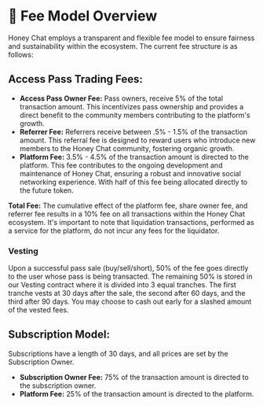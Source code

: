 # 🍯 Fee Model Overview

Honey Chat employs a transparent and flexible fee model to ensure fairness and sustainability within the ecosystem. The current fee structure is as follows:

## Access Pass Trading Fees:

* **Access Pass Owner Fee:** Pass owners, receive 5% of the total transaction amount. This incentivizes pass ownership and provides a direct benefit to the community members contributing to the platform's growth.
* **Referrer Fee:** Referrers receive between .5% - 1.5% of the transaction amount. This referral fee is designed to reward users who introduce new members to the Honey Chat community, fostering organic growth.
* **Platform Fee:** 3.5% - 4.5% of the transaction amount is directed to the platform. This fee contributes to the ongoing development and maintenance of Honey Chat, ensuring a robust and innovative social networking experience. With half of this fee being allocated directly to the future token.&#x20;

**Total Fee:** The cumulative effect of the platform fee, share owner fee, and referrer fee results in a 10% fee on all transactions within the Honey Chat ecosystem. It's important to note that liquidation transactions, performed as a service for the platform, do not incur any fees for the liquidator.

### Vesting

Upon a successful pass sale (buy/sell/short), 50% of the fee goes directly to the user whose pass is being transacted. The remaining 50% is stored in our Vesting contract where it is divided into 3 equal tranches. The first tranche vests at 30 days after the sale, the second after 60 days, and the third after 90 days. You may choose to cash out early for a slashed amount of the vested fees.&#x20;

## **Subscription Model:**

Subscriptions have a length of 30 days, and all prices are set by the Subscription Owner.&#x20;

* **Subscription Owner Fee:** 75% of the transaction amount is directed to the subscription owner.
* **Platform Fee:** 25% of the transaction amount is directed to the platform.&#x20;


